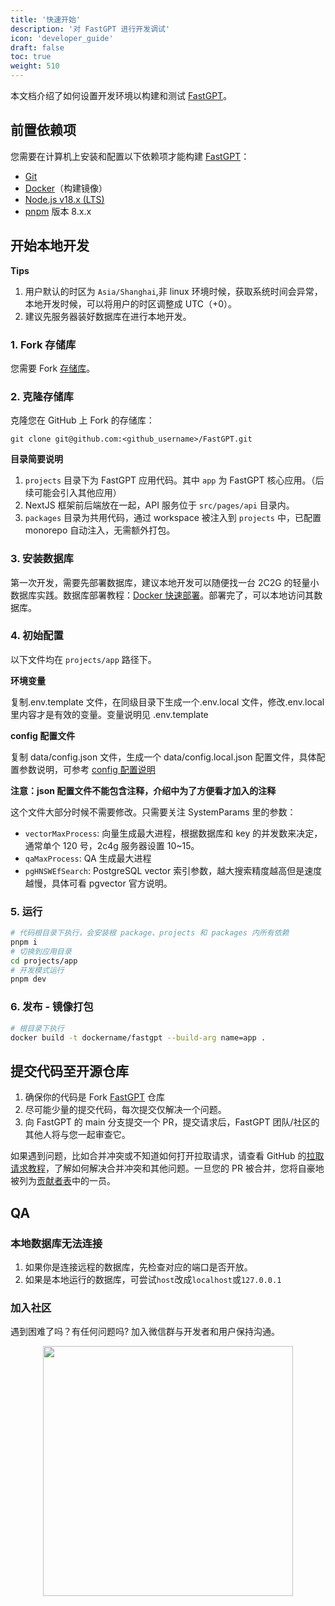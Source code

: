 ```yaml
---
title: '快速开始'
description: '对 FastGPT 进行开发调试'
icon: 'developer_guide'
draft: false
toc: true
weight: 510
---
```


本文档介绍了如何设置开发环境以构建和测试 [FastGPT](https://fastgpt.run)。


## 前置依赖项

您需要在计算机上安装和配置以下依赖项才能构建 [FastGPT](https://fastgpt.run)：

- [Git](http://git-scm.com/)
- [Docker](https://www.docker.com/)（构建镜像）
- [Node.js v18.x (LTS)](http://nodejs.org)
- [pnpm](https://pnpm.io/) 版本 8.x.x 

## 开始本地开发

**Tips**

1. 用户默认的时区为 `Asia/Shanghai`,非 linux 环境时候，获取系统时间会异常，本地开发时候，可以将用户的时区调整成 UTC（+0）。
2. 建议先服务器装好数据库在进行本地开发。

### 1. Fork 存储库

您需要 Fork [存储库](https://github.com/labring/FastGPT)。

### 2. 克隆存储库

克隆您在 GitHub 上 Fork 的存储库：

```
git clone git@github.com:<github_username>/FastGPT.git
```

**目录简要说明**

1. `projects` 目录下为 FastGPT 应用代码。其中 `app` 为 FastGPT 核心应用。（后续可能会引入其他应用）
2. NextJS 框架前后端放在一起，API 服务位于 `src/pages/api` 目录内。
3. `packages` 目录为共用代码，通过 workspace 被注入到 `projects` 中，已配置 monorepo 自动注入，无需额外打包。

### 3. 安装数据库

第一次开发，需要先部署数据库，建议本地开发可以随便找一台 2C2G 的轻量小数据库实践。数据库部署教程：[Docker 快速部署](/docs/installation/docker/)。部署完了，可以本地访问其数据库。

### 4. 初始配置

以下文件均在 `projects/app` 路径下。

**环境变量**

复制.env.template 文件，在同级目录下生成一个.env.local 文件，修改.env.local 里内容才是有效的变量。变量说明见 .env.template

**config 配置文件**

复制 data/config.json 文件，生成一个 data/config.local.json 配置文件，具体配置参数说明，可参考 [config 配置说明](/docs/development/configuration)

**注意：json 配置文件不能包含注释，介绍中为了方便看才加入的注释**

这个文件大部分时候不需要修改。只需要关注 SystemParams 里的参数：

- `vectorMaxProcess`: 向量生成最大进程，根据数据库和 key 的并发数来决定，通常单个 120 号，2c4g 服务器设置 10~15。
- `qaMaxProcess`: QA 生成最大进程
- `pgHNSWEfSearch`: PostgreSQL vector 索引参数，越大搜索精度越高但是速度越慢，具体可看 pgvector 官方说明。

### 5. 运行

```bash
# 代码根目录下执行，会安装根 package、projects 和 packages 内所有依赖
pnpm i
# 切换到应用目录
cd projects/app 
# 开发模式运行
pnpm dev
```

### 6. 发布 - 镜像打包

```bash
# 根目录下执行
docker build -t dockername/fastgpt --build-arg name=app .
```

## 提交代码至开源仓库

1. 确保你的代码是 Fork [FastGPT](https://github.com/labring/FastGPT) 仓库
2. 尽可能少量的提交代码，每次提交仅解决一个问题。
3. 向 FastGPT 的 main 分支提交一个 PR，提交请求后，FastGPT 团队/社区的其他人将与您一起审查它。

如果遇到问题，比如合并冲突或不知道如何打开拉取请求，请查看 GitHub 的[拉取请求教程](https://docs.github.com/en/pull-requests/collaborating-with-pull-requests)，了解如何解决合并冲突和其他问题。一旦您的 PR 被合并，您将自豪地被列为[贡献者表](https://github.com/labring/FastGPT/graphs/contributors)中的一员。



## QA

### 本地数据库无法连接

1. 如果你是连接远程的数据库，先检查对应的端口是否开放。
2. 如果是本地运行的数据库，可尝试`host`改成`localhost`或`127.0.0.1`

### 加入社区

遇到困难了吗？有任何问题吗? 加入微信群与开发者和用户保持沟通。

<center><image width="400px" src="/wechat-fastgpt.webp" /></center>
